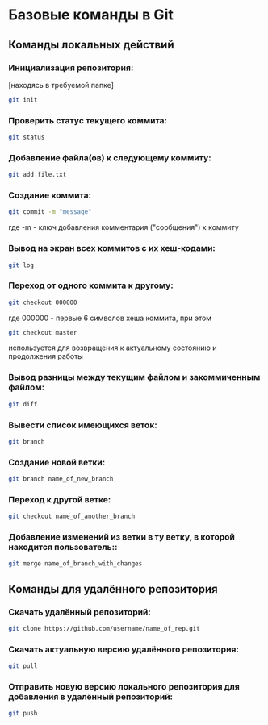 # Базовые команды в Git

## Команды локальных действий

### Инициализация репозитория:
[находясь в требуемой папке]
```sh
git init
```

### Проверить статус текущего коммита:
```sh
git status
```

### Добавление файла(ов) к следующему коммиту:
```sh
git add file.txt
```

### Создание коммита:
```sh
git commit -m "message"
```
где -m - ключ добавления комментария ("сообщения") к коммиту

### Вывод на экран всех коммитов с их хеш-кодами:
```sh
git log
```

### Переход от одного коммита к другому:
```sh
git checkout 000000
```
где 000000 - первые 6 символов хеша коммита, при этом
```sh
git checkout master
```
используется для возвращения к актуальному состоянию и продолжения работы

### Вывод разницы между текущим файлом и закоммиченным файлом:
```sh
git diff
```

### Вывести список имеющихся веток:
```sh
git branch 
```

### Создание новой ветки:
```sh
git branch name_of_new_branch
```

### Переход к другой ветке:
```sh
git checkout name_of_another_branch 
```

### Добавление изменений из ветки в ту ветку, в которой находится пользователь::
```sh
git merge name_of_branch_with_changes 
```

## Команды для удалённого репозитория

### Скачать удалённый репозиторий:

```sh
git clone https://github.com/username/name_of_rep.git
```

### Скачать актуальную версию удалённого репозитория:
```sh
git pull
```

### Отправить новую версию локального репозитория для добавления в удалённый репозиторий:
```sh
git push
```